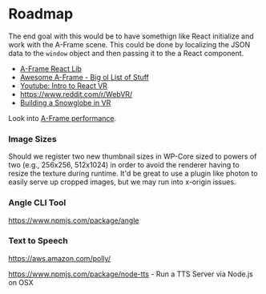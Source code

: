 # Roadmap

The end goal with this would be to have somethign like React initialize and work with the A-Frame scene.  This could be done by localizing the JSON data to the `window` object and then passing it to the a React component.

- [A-Frame React Lib](https://github.com/aframevr/aframe-react)
- [Awesome A-Frame - Big ol List of Stuff](https://github.com/aframevr/awesome-aframe)
- [Youtube: Intro to React VR](https://www.youtube.com/watch?v=CtVo3z_o9Rw)
- https://www.reddit.com/r/WebVR/
- [Building a Snowglobe in VR](https://medium.com/@jaredpike/how-we-built-a-vr-snow-globe-9bf151f847e)


Look into [A-Frame performance](https://aframe.io/docs/0.5.0/introduction/best-practices.html#performance).

### Image Sizes

Should we register two new thumbnail sizes in WP-Core sized to powers of two (e.g., 256x256, 512x1024) in order to avoid the renderer having to resize the texture during runtime.  It'd be great to use a plugin like photon to easily serve up cropped images, but we may run into x-origin issues.


### Angle CLI Tool

https://www.npmjs.com/package/angle

### Text to Speech

https://aws.amazon.com/polly/

https://www.npmjs.com/package/node-tts - Run a TTS Server via Node.js on OSX
